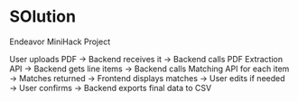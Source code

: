 # SOlution
Endeavor MiniHack Project

User uploads PDF → 
Backend receives it → 
Backend calls PDF Extraction API → 
Backend gets line items → 
Backend calls Matching API for each item → 
Matches returned → 
Frontend displays matches →
User edits if needed →
User confirms →
Backend exports final data to CSV